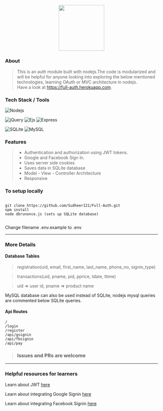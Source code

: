 <h2>  <h2>
  
<div align="center">
<img src="https://i.imgur.com/Ves9CKQ.png" width="150" height="150"/>
</div>

<h3> About </h3> 

  > This is an auth module built with nodejs.The code is modularized and will be helpful for anyone looking into exploring the below mentioned technologies, learning OAuth or MVC architecture in nodejs.  
  > Have a look at https://full-auth.herokuapp.com.
  
<h3> Tech Stack / Tools </h3>
  
  <img alt="Nodejs" src="https://img.shields.io/badge/Nodejs-brigthgreen?style=plastic&logo=Node.js" />
  
  <img alt="jQuery" src="https://img.shields.io/badge/jQuery-orange?style=plastic&logo=jQuery" /> <img alt="Ejs" src="https://img.shields.io/badge/Ejs-orange?style=plastic" /> <img alt="Express" src="https://img.shields.io/badge/Express-orange?style=plastic" />
  
  <img alt="SQLite" src="https://img.shields.io/badge/SQLite-grey?style=plastic&logo=SQLite" /> <img alt="MySQL" src="https://img.shields.io/badge/MySQL-grey?style=plastic&logo=MySQL" />
  
<h3> Features </h3>

> <ul> 
> <li> Authentication and authorization using JWT tokens. </li> 
> <li> Google and Facebook Sign In. </li>
> <li> Uses server side cookies </li>
> <li> Saves data in SQLite database </li> 
> <li> Model - View - Controller Architecture </li> 
> <li> Responsive </li>
> </ul>

<h3> To setup locally </h3>
  
```

git clone https://github.com/Sudheer121/Full-Auth.git
npm install 
node dbrunonce.js (sets up SQLite database)
  
```
Change filename .env.example to .env 

<hr> 

<h3> More Details </h3> 

<h4> Database Tables </h4> 
  
> registration(uid, email, first_name, last_name, phone_no, signin_type)

> transactions(uid, pname, pid, pprice, tdate, ttime)

> uid => user id, pname => product name 

MySQL database can also be used instead of SQLite, nodejs mysql queries are commented below SQLite queries. 

<h4> Api Routes </h4> 
 
 ```
 / 
 /login
 /register
 /api/gsignin
 /api/fbsignin
 /api/pay
 
 ```
 > <h3> Issues and PRs are welcome </h3> 
 
 <hr>
 
 <h3> Helpful resources for learners </h3> 
 
 Learn about JWT <a href = "https://stackabuse.com/authentication-and-authorization-with-jwts-in-express-js"> here </a>
 
 Learn about integrating Google Signin <a href="https://developers.google.com/identity/sign-in/web/sign-in"> here </a> 
 
 Learn about integrating Facebook Signin <a href="https://developers.facebook.com/docs/facebook-login/web/"> here </a>  
 
 
 
